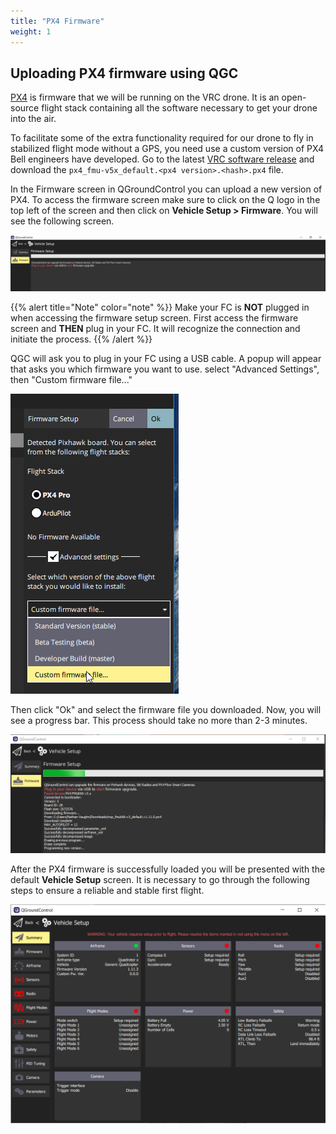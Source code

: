 ```yaml
---
title: "PX4 Firmware"
weight: 1
---
```


## Uploading PX4 firmware using QGC

[PX4](https://px4.io/) is firmware that we will be running
on the VRC drone. It is an open-source flight stack containing all the
software necessary to get your drone into the air.

To facilitate some of the extra functionality required for our drone
to fly in stabilized flight mode without a GPS, you need use a custom version of PX4
Bell engineers have developed. Go to the latest
[VRC software release](https://github.com/bellflight/VRC-2022/releases/tag/stable)
and download the `px4_fmu-v5x_default.<px4 version>.<hash>.px4` file.

In the Firmware screen in QGroundControl you can upload a new version of PX4.
To access the firmware screen make sure to click on the Q logo in the
top left of the screen and then click on **Vehicle Setup > Firmware**.
You will see the following screen.

![Firmware upload screen in QGC](qgc_firmware_default.png)

{{% alert title="Note" color="note" %}}
Make your FC is **NOT** plugged in when accessing the firmware setup screen.
First access the firmware screen and **THEN** plug in your FC.
It will recognize the connection and initiate the process.
{{% /alert %}}

QGC will ask you to plug in your FC using a USB cable.
A popup will appear that asks you which firmware you want to use.
select "Advanced Settings", then "Custom firmware file..."

![Loading PX4 Pro Stable Release onto FC](image3.png)

Then click "Ok" and select the firmware file you downloaded.
Now, you will see a progress bar. This process should take no more than 2-3 minutes.

![](image4.png)

After the PX4 firmware is successfully loaded you will be presented with
the default **Vehicle Setup** screen. It is necessary to go through the
following steps to ensure a reliable and stable first flight.

![QGC Vehicle Setup screen right after PX4 firmware load](qgc_vehicle_setup.png)
